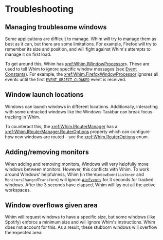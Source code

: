 # Troubleshooting

## Managing troublesome windows

Some applications are difficult to manage. Whim will try to manage them as best as it can, but there are some limitations. For example, Firefox will try to remember its size and position, and will fight against Whim's attempts to manage it on first load.

To get around this, Whim has <xref:Whim.IWindowProcessor>s. These are used to tell Whim to ignore specific window messages (see [Event Constants](https://learn.microsoft.com/en-us/windows/win32/winauto/event-constants)). For example, the <xref:Whim.FirefoxWindowProcessor> ignores all events until the first [`EVENT_OBJECT_CLOAKED`](https://learn.microsoft.com/en-us/windows/win32/winauto/event-constants#:~:text=EVENT_OBJECT_CLOAKED) event is received.

## Window launch locations

Windows can launch windows in different locations. Additionally, interacting with some untracked windows like the Windows Taskbar can break focus tracking in Whim.

To counteract this, the <xref:Whim.IRouterManager> has a <xref:Whim.IRouterManager.RouterOptions> property which can configure how new windows are routed - see the <xref:Whim.RouterOptions> enum.

## Adding/removing monitors

When adding and removing monitors, Windows will very helpfully move windows between monitors. However, this conflicts with Whim. To work around Windows' helpfulness, Whim (in the `WindowEventListener` and `MonitorsChangedTransform`) will ignore [`WinEvents`](../script/architecture/events.md) for 3 seconds for tracked windows. After the 3 seconds have elapsed, Whim will lay out all the active workspaces.

## Window overflows given area

Whim will request windows to have a specific size, but some windows (like Spotify) enforce a minimum size and will ignore Whim's instructions. Whim does not account for this. As a result, these stubborn windows will overflow the expected area.
